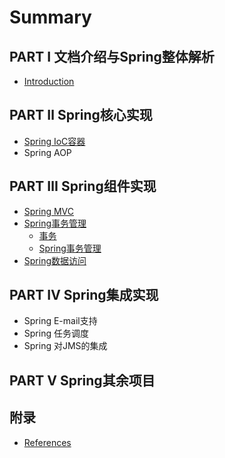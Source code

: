 # Summary

## PART I 文档介绍与Spring整体解析
* [Introduction](README.md)

## PART Ⅱ Spring核心实现
* [Spring IoC容器](ioc/spring-ioc容器.md)
* Spring AOP

## PART Ⅲ Spring组件实现
* [Spring MVC](mvc/spring-mvc.md)
* [Spring事务管理](22-spring事务.md)
    * [事务](221-事务.md)
    * [Spring事务管理](222.md)
* [Spring数据访问](23-spring数据访问.md)

## PART Ⅳ Spring集成实现
* Spring E-mail支持
* Spring 任务调度
* Spring 对JMS的集成

## PART Ⅴ Spring其余项目

## 附录
* [References](references.md)

